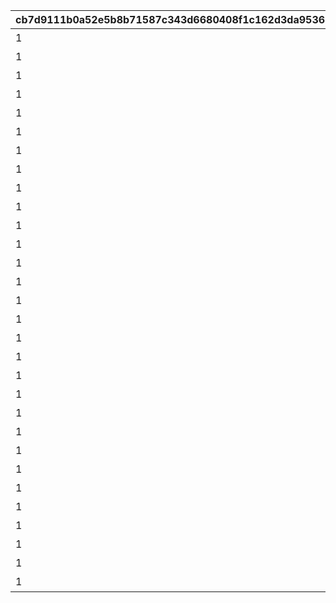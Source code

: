 |cb7d9111b0a52e5b8b71587c343d6680408f1c162d3da9536329e183c5d8d6f0|64bbb912eef545a078ce3039127d5e1da7c229cf39e845a710a4fe65b76d7f87|e9330dcc390f4435e56032e9021890094c42b671625b7e5c8a2ec22d652a2004|deccdae86e3361542eda9685c0ee65cc204543b34b7714746060c4b303c4f620|77895009f158a37c58bca465923cdd459b35aa421231e6b79b25a984ad1acece|
| --- | --- | --- | --- | --- |
|1|6144101|10144|10144102|信頼度|
|1|6124101|10151|10151110|信頼度|
|1|6017101|10153|10153102|信頼度|
|1|0|20015|0|信頼度|
|1|0|20017|0|信頼度|
|1|0|20018|0|信頼度|
|1|0|20019|0|信頼度|
|1|0|20020|0|信頼度|
|1|0|20022|0|信頼度|
|1|0|20023|0|信頼度|
|1|0|20024|0|信頼度|
|1|0|20025|0|信頼度|
|1|0|20026|0|信頼度|
|1|0|20028|0|信頼度|
|1|0|20029|0|信頼度|
|1|0|20030|0|信頼度|
|1|0|20031|0|信頼度|
|1|0|20032|0|信頼度|
|1|0|20035|0|信頼度|
|1|0|20037|0|信頼度|
|1|0|20038|0|信頼度|
|1|0|20042|0|信頼度|
|1|0|20043|0|信頼度|
|1|0|20048|0|信頼度|
|1|0|20049|0|信頼度|
|1|0|20051|0|信頼度|
|1|0|20054|0|信頼度|
|1|0|20055|0|信頼度|
|1|0|20056|0|信頼度|
|1|0|20061|0|信頼度|